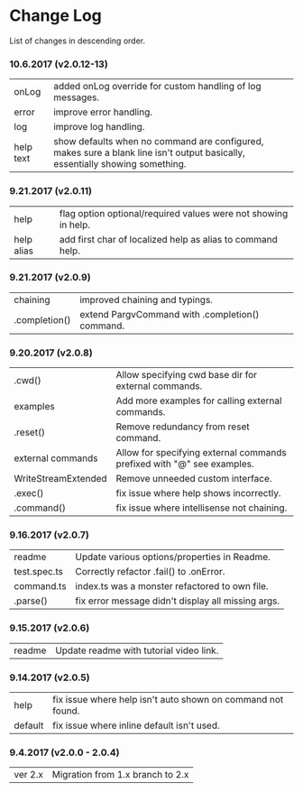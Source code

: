 # Change Log

List of changes in descending order.

### 10.6.2017 (v2.0.12-13)

<table>
  <tr><td>onLog</td><td>added onLog override for custom handling of log messages.</td></tr>
  <tr><td>error</td><td>improve error handling.</td></tr>
  <tr><td>log</td><td>improve log handling.</td></tr>
  <tr><td>help text</td><td>show defaults when no command are configured, makes sure a blank line isn't output basically, essentially showing something.</td></tr>
</table>

### 9.21.2017 (v2.0.11)

<table>
  <tr><td>help</td><td>flag option optional/required values were not showing in help.</td></tr>
  <tr><td>help alias</td><td>add first char of localized help as alias to command help.</td></tr>
</table>

### 9.21.2017 (v2.0.9)

<table>
  <tr><td>chaining</td><td>improved chaining and typings.</td></tr>
  <tr><td>.completion()</td><td>extend PargvCommand with .completion() command.</td></tr>
</table>

### 9.20.2017 (v2.0.8)

<table>
  <tr><td>.cwd()</td><td>Allow specifying cwd base dir for external commands.</td></tr>
  <tr><td>examples</td><td>Add more examples for calling external commands.</td></tr>
  <tr><td>.reset()</td><td>Remove redundancy from reset command.</td></tr>
  <tr><td>external commands</td><td>Allow for specifying external commands prefixed with "@" see examples.</td></tr>
  <tr><td>WriteStreamExtended</td><td>Remove unneeded custom interface.</td></tr>
  <tr><td>.exec()</td><td>fix issue where help shows incorrectly.</td></tr>
  <tr><td>.command()</td><td>fix issue where intellisense not chaining.</td></tr>
</table>

### 9.16.2017 (v2.0.7)

<table>
  <tr><td>readme</td><td>Update various options/properties in Readme.</td></tr>
  <tr><td>test.spec.ts</td><td>Correctly refactor .fail() to .onError.</td></tr>
  <tr><td>command.ts</td><td>index.ts was a monster refactored to own file.</td></tr>
  <tr><td>.parse()</td><td>fix error message didn't display all missing args.</td></tr>
</table>

### 9.15.2017 (v2.0.6)

<table>
  <tr><td>readme</td><td>Update readme with tutorial video link.</td></tr>
</table>

### 9.14.2017 (v2.0.5)

<table>
  <tr><td>help</td><td>fix issue where help isn't auto shown on command not found.</td></tr>
  <tr><td>default</td><td>fix issue where inline default isn't used.</td></tr>
</table>

### 9.4.2017 (v2.0.0 - 2.0.4)

<table>
  <tr><td>ver 2.x</td><td>Migration from 1.x branch to 2.x</td></tr>
</table>